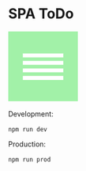 # SPA ToDo

![ToDo](/src/img/icon.png)

Development:
```
npm run dev
```

Production:
```
npm run prod
```